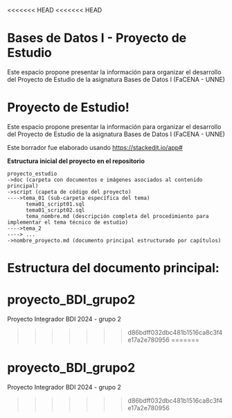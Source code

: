 <<<<<<< HEAD
<<<<<<< HEAD
# Bases de Datos I - Proyecto de Estudio
Este espacio propone presentar la información para organizar el desarrollo del Proyecto de Estudio de la asignatura Bases de Datos I (FaCENA - UNNE)


# Proyecto de Estudio!

Este espacio propone presentar la información para organizar el desarrollo del Proyecto de Estudio de la asignatura Bases de Datos I (FaCENA - UNNE)

Este borrador fue elaborado usando https://stackedit.io/app#

**Estructura inicial del proyecto en el repositorio**

    proyecto_estudio
    ->doc (carpeta con documentos e imágenes asociados al contenido principal)
    ->script (capeta de código del proyecto)
	---->tema_01 (sub-carpeta específica del tema)
		  tema01_script01.sql
		  tema01_script02.sql
		  tema_nombre.md (descripción completa del procedimiento para implementar el tema técnico de estudio)
	---->tema_2
	----> ...
    ->nombre_proyecto.md (documento principal estructurado por capítulos)
    
**Estructura del documento principal:**
=======
# proyecto_BDI_grupo2
Proyecto Integrador BDI 2024 - grupo 2
>>>>>>> d86bdff032dbc481b1516ca8c3f4e17a2e780956
=======
# proyecto_BDI_grupo2
Proyecto Integrador BDI 2024 - grupo 2
>>>>>>> d86bdff032dbc481b1516ca8c3f4e17a2e780956
